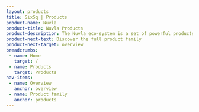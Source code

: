 ```yaml
---
layout: products
title: SixSq | Products
product-name: Nuvla
product-title: Nuvla Products
product-description: The Nuvla eco-system is a set of powerful products and services designed to work together in a seamless manner.
product-next-text: Discover the full product family
product-next-target: overview
breadcrumbs:
 - name: Home
   target: /
 - name: Products
   target: Products
nav-items:
 - name: Overview
   anchor: overview
 - name: Product family
   anchor: products
---
```

